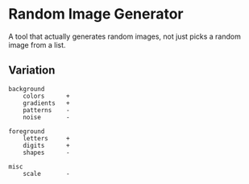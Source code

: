 # Random Image Generator

A tool that actually generates random images, not just picks a random image from a list.

## Variation

```
background
    colors      +
    gradients   +
    patterns    -
    noise       -

foreground
    letters     +
    digits      +
    shapes      -

misc
    scale       -
```
